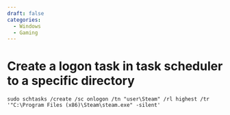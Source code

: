 ```yaml
---
draft: false
categories:
  - Windows
  - Gaming
---
```

# Create a logon task in task scheduler to a specific directory

```pwsh
sudo schtasks /create /sc onlogon /tn "user\Steam" /rl highest /tr '"C:\Program Files (x86)\Steam\steam.exe" -silent'
```